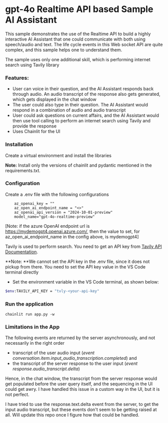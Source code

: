 # gpt-4o Realtime API based Sample AI Assistant

This sample demonstrates the use of the Realtime API to build a highly interactive AI Assistant that one could communicate with both using speech/audio and text.
The life cycle events in this Web socket API are quite complex, and this sample helps one to understand them.

The sample uses only one additional skill, which is performing internet search using Tavily library


### Features:

- User can voice in their question, and the AI Assistant responds back through audio. An audio transcript of the response also gets generated, which gets displayed in the chat window
- The user could also type in their question. The AI Assistant would respond in a combination of audio and audio transcript
- User could ask questions on current affairs, and the AI Assistant would then use tool calling to perform an internet search using Tavily and provide the response
- Uses Chainlit for the UI

### Installation

Create a virtual environment and install the libraries

**Note:**  Install only the versions of chainlit and pydantic mentioned in the requirements.txt.

### Configuration


Create a .env file with the following configurations

```
    az_openai_key = ""
    az_open_ai_endpoint_name = "<>"
    az_openai_api_version = "2024-10-01-preview"
    model_name="gpt-4o-realtime-preview"

```

[Note: if the azure OpenAI endpoint url is https://mydemogpt4.openai.azure.com/, then the value to set, for az_open_ai_endpoint_name in the config above, is mydemogpt4]

Tavily is used to perform search. You need to get an API key from [Tavily API Documentation](https://docs.tavily.com/docs/rest-api/api-reference).

**Note: **We cannot set the API key in the .env file, since it does not pickup from there. You need to set the API key value in the VS Code terminal directly

- Set the environment variable in the VS Code terminal, as shown below:

```sh
$env:TAVILY_API_KEY = "tvly-<your-api-key"
```

### Run the application

```
chainlit run app.py -w
```

### Limitations in the App

The following events are returned by the server asynchronously, and not necessarily in the right order
- transcript of the user audio input (*event conversation.item.input_audio_transcription.completed*) and
- the transcript of the server response to the user input (*event response.audio_transcript.delta*)

Hence, in the chat window, the transcript from the server response would get populated before the user query itself, and the sequencing in the UI could get awry.
I have handled this issue in a custom way in the UI, but it is not perfect.

I have tried to use the response.text.delta event from the server, to get the input audio transcript, but these events don't seem to be getting raised at all.
Will update this repo once I figure how that could be handled.